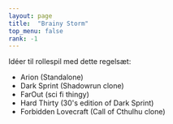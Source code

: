 ```yaml
---
layout: page
title:  "Brainy Storm"
top_menu: false
rank: -1
---
```


Idéer til rollespil med dette regelsæt:

* Arion (Standalone)
* Dark Sprint (Shadowrun clone)
* FarOut (sci fi thingy)
* Hard Thirty (30's edition of Dark Sprint)
* Forbidden Lovecraft (Call of Cthulhu clone)

